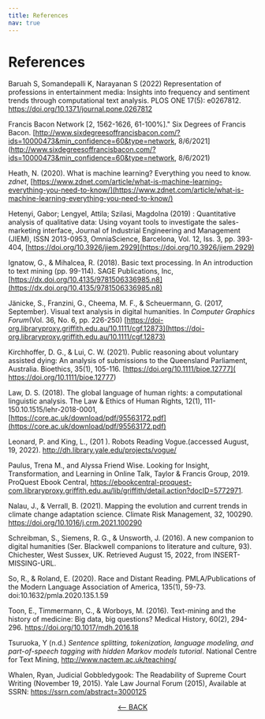```yaml
---
title: References
nav: true
---
```

# References

Baruah S, Somandepalli K, Narayanan S (2022) Representation of professions in entertainment media: Insights into frequency and sentiment trends through computational text analysis. PLOS ONE 17(5): e0267812. https://doi.org/10.1371/journal.pone.0267812

Francis Bacon Network [2, 1562-1626, 61-100%]." Six Degrees of Francis Bacon. [http://www.sixdegreesoffrancisbacon.com/?ids=10000473&min_confidence=60&type=network, 8/6/2021](http://www.sixdegreesoffrancisbacon.com/?ids=10000473&min_confidence=60&type=network, 8/6/2021)


Heath, N. (2020). What is machine learning? Everything you need to know. *zdnet*, [https://www.zdnet.com/article/what-is-machine-learning-everything-you-need-to-know/](https://www.zdnet.com/article/what-is-machine-learning-everything-you-need-to-know/)

Hetenyi, Gabor; Lengyel, Attila; Szilasi, Magdolna (2019) : Quantitative analysis of qualitative data: Using voyant tools to investigate the sales-marketing interface, Journal of Industrial Engineering and Management (JIEM), ISSN 2013-0953, OmniaScience, Barcelona, Vol. 12, Iss. 3, pp. 393-404, [https://doi.org/10.3926/jiem.2929](https://doi.org/10.3926/jiem.2929)

Ignatow, G., & Mihalcea, R. (2018). Basic text processing. In An introduction to text mining (pp. 99-114). SAGE Publications, Inc, [https://dx.doi.org/10.4135/9781506336985.n8](https://dx.doi.org/10.4135/9781506336985.n8)

Jänicke, S., Franzini, G., Cheema, M. F., & Scheuermann, G. (2017, September). Visual text analysis in digital humanities. In *Computer Graphics Forum*(Vol. 36, No. 6, pp. 226-250) [https://doi-org.libraryproxy.griffith.edu.au/10.1111/cgf.12873](https://doi-org.libraryproxy.griffith.edu.au/10.1111/cgf.12873)

Kirchhoffer, D. G., & Lui, C. W. (2021). Public reasoning about voluntary assisted dying: An analysis of submissions to the Queensland Parliament, Australia. Bioethics, 35(1), 105-116. [https://doi.org/10.1111/bioe.12777]( https://doi.org/10.1111/bioe.12777)

Law, D. S. (2018). The global language of human rights: a computational linguistic analysis. The Law & Ethics of Human Rights, 12(1), 111-150.10.1515/lehr-2018-0001, [https://core.ac.uk/download/pdf/95563172.pdf](https://core.ac.uk/download/pdf/95563172.pdf)

Leonard, P. and King, L., (201 ). Robots Reading Vogue.(accessed August, 19, 2022). http://dh.library.yale.edu/projects/vogue/ 

Paulus, Trena M., and Alyssa Friend Wise. Looking for Insight, Transformation, and Learning in Online Talk, Taylor & Francis Group, 2019. ProQuest Ebook Central, https://ebookcentral-proquest-com.libraryproxy.griffith.edu.au/lib/griffith/detail.action?docID=5772971.

Nalau, J., & Verrall, B. (2021). Mapping the evolution and current trends in climate change adaptation science. Climate Risk Management, 32, 100290. https://doi.org/10.1016/j.crm.2021.100290

Schreibman, S., Siemens, R. G., & Unsworth, J. (2016). A new companion to digital humanities (Ser. Blackwell companions to literature and culture, 93). Chichester, West Sussex, UK. Retrieved August 15, 2022, from INSERT-MISSING-URL.

So, R., & Roland, E. (2020). Race and Distant Reading. PMLA/Publications of the Modern Language Association of America, 135(1), 59-73. doi:10.1632/pmla.2020.135.1.59

Toon, E., Timmermann, C., & Worboys, M. (2016). Text-mining and the history of medicine: Big data, big questions? Medical History, 60(2), 294-296. https://doi.org/10.1017/mdh.2016.18 

Tsuruoka, Y (n.d.) *Sentence splitting, tokenization, language modeling, and part-of-speech tagging with hidden Markov models tutorial*.  National Centre for Text Mining, http://www.nactem.ac.uk/teaching/ 

Whalen, Ryan, Judicial Gobbledygook: The Readability of Supreme Court Writing (November 19, 2015). Yale Law Journal Forum (2015), Available at SSRN: https://ssrn.com/abstract=3000125

<p align="center">
  <a href="https://griffithunilibrary.github.io/intro-text-mining-analysis/content/8-vis.html"><-- BACK</a>
  
</p>
